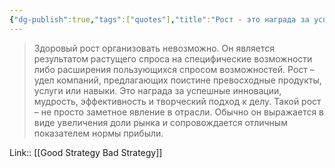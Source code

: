 ```yaml
---
{"dg-publish":true,"tags":["quotes"],"title":"Рост - это награда за успех","date":"2022-07-05T06:43:16+03:00","modified_at":"2022-07-24T19:03:03+03:00","permalink":"/quotes/202207050643/","dgHomeLink":false,"dgPassFrontmatter":true}
---
```



> Здоровый рост организовать невозможно. Он является результатом растущего спроса на специфические возможности либо расширения пользующихся спросом возможностей. Рост – удел компаний, предлагающих поистине превосходные продукты, услуги или навыки. Это награда за успешные инновации, мудрость, эффективность и творческий подход к делу. Такой рост – не просто заметное явление в отрасли. Обычно он выражается в виде увеличения доли рынка и сопровождается отличным показателем нормы прибыли.

Link:: [[Good Strategy Bad Strategy]]
